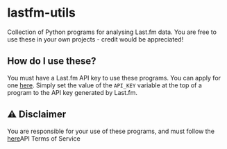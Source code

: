 # lastfm-utils
Collection of Python programs for analysing Last.fm data. You are free to use these in your own projects - credit would be appreciated!

## How do I use these?
You must have a Last.fm API key to use these programs. You can apply for one [here](https://www.last.fm/api/account/create). Simply set the value of the `API_KEY` variable at the top of a program to the API key generated by Last.fm.

## ⚠ Disclaimer
You are responsible for your use of these programs, and must follow the [here](https://www.last.fm/api/tos)API Terms of Service
